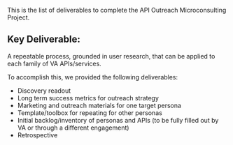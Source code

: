 This is the list of deliverables to complete the API Outreach Microconsulting Project. 


## Key Deliverable: 
A repeatable process, grounded in user research, that can be applied to each family of VA APIs/services.

To accomplish this, we provided the following deliverables:
- Discovery readout
- Long term success metrics for outreach strategy
- Marketing and outreach materials for one target persona
- Template/toolbox for repeating for other personas
- Initial backlog/inventory of personas and APIs (to be fully filled out by VA or through a different engagement)
- Retrospective 

